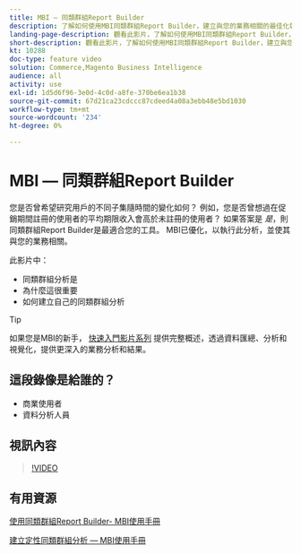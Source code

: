 ```yaml
---
title: MBI — 同類群組Report Builder
description: 了解如何使用MBI同類群組Report Builder，建立與您的業務相關的最佳化報表和分析。
landing-page-description: 觀看此影片，了解如何使用MBI同類群組Report Builder，建立與您的業務相關的最佳化報表和分析。
short-description: 觀看此影片，了解如何使用MBI同類群組Report Builder，建立與您的業務相關的最佳化報表和分析。
kt: 10288
doc-type: feature video
solution: Commerce,Magento Business Intelligence
audience: all
activity: use
exl-id: 1d5d6f96-3e0d-4c0d-a8fe-370be6ea1b38
source-git-commit: 67d21ca23cdccc87cdeed4a08a3ebb48e5bd1030
workflow-type: tm+mt
source-wordcount: '234'
ht-degree: 0%

---
```


# MBI — 同類群組Report Builder

您是否曾希望研究用戶的不同子集隨時間的變化如何？ 例如，您是否曾想過在促銷期間註冊的使用者的平均期限收入會高於未註冊的使用者？ 如果答案是 _是_，則同類群組Report Builder是最適合您的工具。 MBI已優化，以執行此分析，並使其與您的業務相關。

此影片中：

- 同類群組分析是
- 為什麼這很重要
- 如何建立自己的同類群組分析

>[!TIP]
>
>如果您是MBI的新手， [快速入門影片系列](1-overview.md) 提供完整概述，透過資料匯總、分析和視覺化，提供更深入的業務分析和結果。

## 這段錄像是給誰的？

- 商業使用者
- 資料分析人員

## 視訊內容

>[!VIDEO](https://video.tv.adobe.com/v/342407?quality=12&learn=on)

## 有用資源

[使用同類群組Report Builder- MBI使用手冊](https://experienceleague.adobe.com/docs/commerce-business-intelligence/mbi/analyze/sql/cohort-rpt-bldr.html)

[建立定性同類群組分析 — MBI使用手冊](https://experienceleague.adobe.com/docs/commerce-business-intelligence/mbi/analyze/sql/create-qual-cohort-analysis.html)
